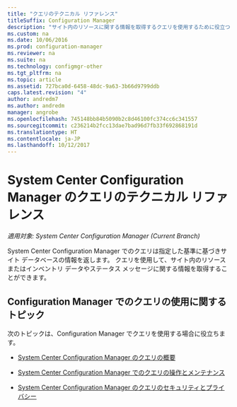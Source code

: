 ```yaml
---
title: "クエリのテクニカル リファレンス"
titleSuffix: Configuration Manager
description: "サイト内のリソースに関する情報を取得するクエリを使用するために役立つトピックの一覧を参照してください。"
ms.custom: na
ms.date: 10/06/2016
ms.prod: configuration-manager
ms.reviewer: na
ms.suite: na
ms.technology: configmgr-other
ms.tgt_pltfrm: na
ms.topic: article
ms.assetid: 727bca0d-6458-48dc-9a63-3b66d9799ddb
caps.latest.revision: "4"
author: andredm7
ms.author: andredm
manager: angrobe
ms.openlocfilehash: 745148bb84b5090b2c8d46100fc374cc6c341557
ms.sourcegitcommit: c236214b2fcc13dae7bad96d7fb33f692868191d
ms.translationtype: HT
ms.contentlocale: ja-JP
ms.lasthandoff: 10/12/2017
---
```

# <a name="queries-technical-reference-for-system-center-configuration-manager"></a>System Center Configuration Manager のクエリのテクニカル リファレンス

*適用対象: System Center Configuration Manager (Current Branch)*

System Center Configuration Manager でのクエリは指定した基準に基づきサイト データベースの情報を返します。 クエリを使用して、サイト内のリソースまたはインベントリ データやステータス メッセージに関する情報を取得することができます。  

## <a name="topics-about-using-queries-in-configuration-manager"></a>Configuration Manager でのクエリの使用に関するトピック  
 次のトピックは、Configuration Manager でクエリを使用する場合に役立ちます。  

-   [System Center Configuration Manager のクエリの概要](../../../core/servers/manage/introduction-to-queries.md)  

-   [System Center Configuration Manager でのクエリの操作とメンテナンス](../../../core/servers/manage/operations-and-maintenance-for-queries.md)  

-   [System Center Configuration Manager のクエリのセキュリティとプライバシー](../../../core/servers/manage/security-and-privacy-for-queries.md)  
